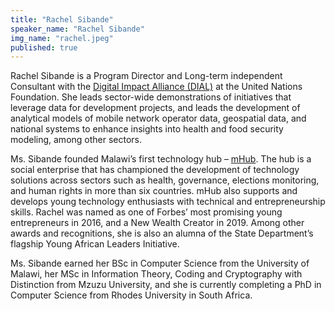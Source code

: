 ```yaml
---
title: "Rachel Sibande"
speaker_name: "Rachel Sibande"
img_name: "rachel.jpeg"
published: true
---
```


Rachel Sibande is a Program Director and Long-term independent Consultant with the [Digital Impact Alliance (DIAL)](https://digitalimpactalliance.org/) at the United Nations Foundation. She leads sector-wide demonstrations of initiatives that leverage data for development projects, and leads the development of analytical models of mobile network operator data, geospatial data, and national systems to enhance insights into health and food security modeling, among other sectors.

Ms. Sibande founded Malawi’s first technology hub – [mHub](https://mhubmw.com/). The hub is a social enterprise that has championed the development of technology solutions across sectors such as health, governance, elections monitoring, and human rights in more than six countries. mHub also supports and develops young technology enthusiasts with technical and entrepreneurship skills. Rachel was named as one of Forbes’ most promising young entrepreneurs in 2016, and a New Wealth Creator in 2019. Among other awards and recognitions, she is also an alumna of the State Department’s flagship Young African Leaders Initiative.

Ms. Sibande earned her BSc in Computer Science from the University of Malawi, her MSc in Information Theory, Coding and Cryptography with Distinction from Mzuzu University, and she is currently completing a PhD in Computer Science from Rhodes University in South Africa.
